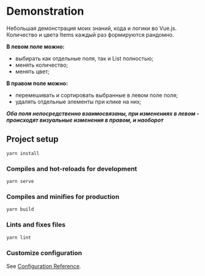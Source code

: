 # Demonstration

Небольшая демонстрация моих знаний, кода и логики во Vue.js.
Количество и цвета Items каждый раз формируются рандомно.

**В левом поле можно:** 
- выбирать как отдельные поля, так и List полностью;
- менять количество;
- менять цвет;

**В правом поле можно:**
- перемешивать и сортировать выбранные в левом поле поля;
- удалять отдельные элементы при клике на них;

**_Оба поля непосредственно взаимосвязаны, при изменениях в левом - происходят визуальные изменения в правом, и наоборот_** 

## Project setup
```
yarn install
```

### Compiles and hot-reloads for development
```
yarn serve
```

### Compiles and minifies for production
```
yarn build
```

### Lints and fixes files
```
yarn lint
```

### Customize configuration
See [Configuration Reference](https://cli.vuejs.org/config/).
